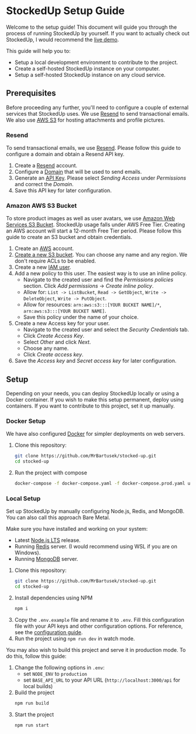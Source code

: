 # StockedUp Setup Guide

Welcome to the setup guide! This document will guide you through the process of running StockedUp by yourself. If you want to actually check out StockedUp, I would recommend the [live demo](https://stockedup.dokurno.dev).

This guide will help you to:
- Setup a local development environment to contribute to the project.
- Create a self-hosted StockedUp instance on your computer.
- Setup a self-hosted StockedUp instance on any cloud service.

## Prerequisites
Before proceeding any further, you'll need to configure a couple of external services that StockedUp uses. We use [Resend](https://resend.com/) to send transactional emails. We also use [AWS S3](https://aws.amazon.com/s3/) for hosting attachments and profile pictures.

### Resend
To send transactional emails, we use [Resend](https://resend.com/). Please follow this guide to configure a domain and obtain a Resend API key.

1. Create a [Resend](https://resend.com/overview) account.
2. Configure a [Domain](https://resend.com/domains) that will be used to send emails.
3. Generate an [API Key](https://resend.com/api-keys). Please select *Sending Access* under *Permissions* and correct the *Domain*.
4. Save this API key for later configuration.

### Amazon AWS S3 Bucket
To store product images as well as user avatars, we use [Amazon Web Services S3 Bucket](https://aws.amazon.com/s3/). StockedUp usage falls under AWS Free Tier. Creating an AWS account will start a 12-month Free Tier period. Please follow this guide to create an S3 bucket and obtain credentials.

1. Create an [AWS](https://aws.amazon.com) account.
2. [Create a new S3 bucket](https://s3.console.aws.amazon.com/s3/bucket/create). You can choose any name and any region. We don't require ACLs to be enabled.
3. Create a new [IAM user](https://us-east-1.console.aws.amazon.com/iam/home).
4. Add a new policy to this user. The easiest way is to use an inline policy.
   - Navigate to the created user and find the *Permissions policies* section. Click *Add permissions* -> *Create inline policy*.
   - Allow for: `List -> ListBucket`, `Read -> GetObject`, `Write -> DeleteObject`, `Write -> PutObject`.
   - Allow for resources: `arn:aws:s3:::[YOUR BUCKET NAME]/*`, `arn:aws:s3:::[YOUR BUCKET NAME]`.
   - Save this policy under the name of your choice.
5. Create a new Access key for your user.
   - Navigate to the created user and select the *Security Credentials* tab.
   - Click *Create Access Key*.
   - Select *Other* and click *Next*.
   - Choose any name.
   - Click *Create access key*.
6. Save the *Access key* and *Secret access key* for later configuration.

## Setup

Depending on your needs, you can deploy StockedUp locally or using a Docker container. If you wish to make this setup permanent, deploy using containers. If you want to contribute to this project, set it up manually.

### Docker Setup

We have also configured [Docker](https://www.docker.com) for simpler deployments on web servers.

1. Clone this repository:
    ```sh
    git clone https://github.com/MrBartusek/stocked-up.git
    cd stocked-up
    ```
2. Run the project with compose
    ```sh
    docker-compose -f docker-compose.yaml -f docker-compose.prod.yaml up -d
    ```

### Local Setup

Set up StockedUp by manually configuring Node.js, Redis, and MongoDB. You can also call this approach Bare Metal.

Make sure you have installed and working on your system:
- Latest [Node.js LTS](https://nodejs.org/en) release.
- Running [Redis](https://redis.io) server. (I would recommend using WSL if you are on Windows).
- Running [MongoDB](https://www.mongodb.com) server.

1. Clone this repository:
    ```sh
    git clone https://github.com/MrBartusek/stocked-up.git
    cd stocked-up
    ```
2. Install dependencies using NPM
    ```sh
    npm i
    ```
3. Copy the `.env.example` file and rename it to `.env`. Fill this configuration file with your API keys and other configuration options. For reference, see the [configuration guide](./docs/configuration.md).
4. Run the project using `npm run dev` in watch mode.

You may also wish to build this project and serve it in production mode. To do this, follow this guide:
1. Change the following options in `.env`:
    - set `NODE_ENV` to `production`
    - set `BASE_API_URL` to your API URL (`http://localhost:3000/api` for local builds)
2. Build the project
    ```sh
    npm run build
    ```
3. Start the project
    ```sh
    npm run start
    ```
